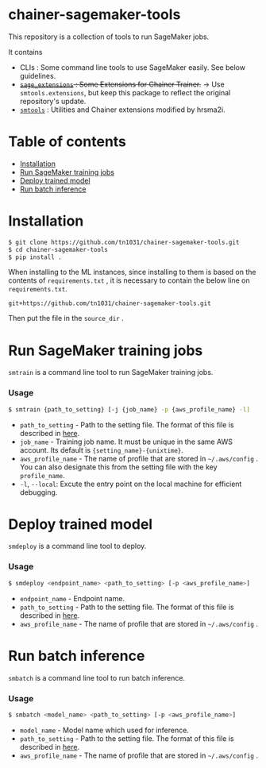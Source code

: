 # chainer-sagemaker-tools

This repository is a collection of tools to run SageMaker jobs.

It contains

- CLIs : Some command line tools to use SageMaker easily. See below guidelines.
- ~~[`sage_extensions`](./sage_extensions) : Some Extensions for Chainer Trainer.~~ → Use `smtools.extensions`, but keep this package to reflect the original repository's update.
- [`smtools`](./smtools) : Utilities and Chainer extensions modified by hrsma2i.

# Table of contents

- [Installation](#Installation)
- [Run SageMaker training jobs](#Run-SageMaker-training-jobs)
- [Deploy trained model](#Deploy-trained-model)
- [Run batch inference](#Run-batch-inference)

# Installation

```bash
$ git clone https://github.com/tn1031/chainer-sagemaker-tools.git
$ cd chainer-sagemaker-tools
$ pip install .
```

When installing to the ML instances, since installing to them is based on the contents of `requirements.txt` , it is necessary to contain the below line on `requirements.txt`.

```
git+https://github.com/tn1031/chainer-sagemaker-tools.git
```

Then put the file in the `source_dir` .

# Run SageMaker training jobs

`smtrain` is a command line tool to run SageMaker training jobs.

### Usage

```bash
$ smtrain {path_to_setting} [-j {job_name} -p {aws_profile_name} -l]
```

- `path_to_setting` - Path to the setting file. The format of this file is described in [here](examples/train.yml).
- `job_name` - Training job name. It must be unique in the same AWS account. Its default is `{setting_name}-{unixtime}`.
- `aws_profile_name` - The name of profile that are stored in `~/.aws/config` . You can also designate this from the setting file with the key `profile_name`.
- `-l`, `--local`: Excute the entry point on the local machine for efficient debugging.

# Deploy trained model

`smdeploy` is a command line tool to deploy.

### Usage

```bash
$ smdeploy <endpoint_name> <path_to_setting> [-p <aws_profile_name>]
```

- `endpoint_name` - Endpoint name.
- `path_to_setting` - Path to the setting file. The format of this file is described in [here](https://github.com/tn1031/chainer-sagemaker-tools/blob/master/examples/deploy.yml).
- `aws_profile_name` - The name of profile that are stored in `~/.aws/config` .

# Run batch inference

`smbatch` is a command line tool to run batch inference.

### Usage

```bash
$ smbatch <model_name> <path_to_setting> [-p <aws_profile_name>]
```

- `model_name` - Model name which used for inference.
- `path_to_setting` - Path to the setting file. The format of this file is described in [here](https://github.com/tn1031/chainer-sagemaker-tools/blob/master/examples/batch.yml).
- `aws_profile_name` - The name of profile that are stored in `~/.aws/config` .
